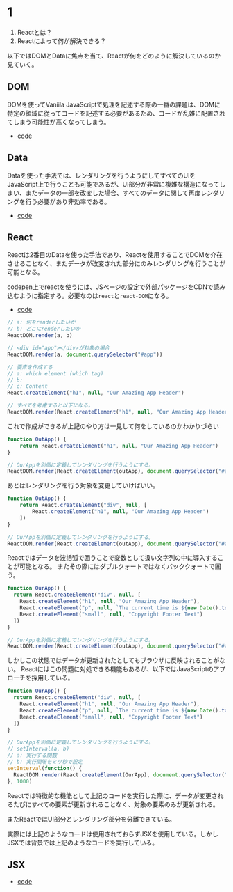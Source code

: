 # 1

1. Reactとは？
2. Reactによって何が解決できる？

以下ではDOMとDataに焦点を当て、Reactが何をどのように解決しているのか見ていく。

## DOM

DOMを使ってVaniila JavaScriptで処理を記述する際の一番の課題は、DOMに特定の領域に従ってコードを記述する必要があるため、コードが乱雑に配置されてしまう可能性が高くなってしまう。

- [code](https://codepen.io/learnwebcode/pen/qBEKBwx?editors=1010)

## Data

Dataを使った手法では、レンダリングを行うようにしてすべてのUIをJavaScript上で行うことも可能であるが、UI部分が非常に複雑な構造になってしまい、またデータの一部を改変した場合、すべてのデータに関して再度レンダリングを行う必要があり非効率である。

- [code](https://codepen.io/learnwebcode/pen/XWJYWwg?editors=1010)

## React

Reactは2番目のDataを使った手法であり、Reactを使用することでDOMを介在させることなく、またデータが改変された部分にのみレンダリングを行うことが可能となる。

codepen上でreactを使うには、JSページの設定で外部パッケージをCDNで読み込むように指定する。必要なのは`react`と`react-DOM`になる。

- [code](https://codepen.io/learnwebcode/pen/BaybWKL?editors=1010)

```javascript
// a: 何をrenderしたいか
// b: どこにrenderしたいか
ReactDOM.render(a, b)

// <div id="app"></div>が対象の場合
ReactDOM.render(a, document.querySelector("#app"))

// 要素を作成する
// a: which element (which tag)
// b: 
// c: Content
React.createElement("h1", null, "Our Amazing App Header")

// すべてを考慮すると以下になる。
ReactDOM.render(React.createElement("h1", null, "Our Amazing App Header"), document.querySelector("#app"))
```

これで作成ができるが上記のやり方は一見して何をしているのかわかりづらい

```javascript
function OutApp() {
    return React.createElement("h1", null, "Our Amazing App Header")
}

// OurAppを別個に定義してレンダリングを行うようにする。
ReactDOM.render(React.createElement(outApp), document.querySelector("#app"))
```

あとはレンダリングを行う対象を変更していけばいい。

```javascript
function OutApp() {
    return React.createElement("div", null, [
        React.createElement("h1", null, "Our Amazing App Header")
    ])
}

// OurAppを別個に定義してレンダリングを行うようにする。
ReactDOM.render(React.createElement(outApp), document.querySelector("#app"))
```

Reactではデータを波括弧で囲うことで変数として扱い文字列の中に導入することが可能となる。
またその際にはダブルクォートではなくバッククォートで囲う。

```javascript
function OurApp() {
  return React.createElement("div", null, [
    React.createElement("h1", null, "Our Amazing App Header"),
    React.createElement("p", null, `The current time is ${new Date().toLocaleString()}.`),
    React.createElement("small", null, "Copyright Footer Text")
  ])
}

// OurAppを別個に定義してレンダリングを行うようにする。
ReactDOM.render(React.createElement(outApp), document.querySelector("#app"))
```

しかしこの状態ではデータが更新されたとしてもブラウザに反映されることがない。
Reactにはこの問題に対処できる機能もあるが、以下ではJavaScriptのアプローチを採用している。

```javascript
function OurApp() {
  return React.createElement("div", null, [
    React.createElement("h1", null, "Our Amazing App Header"),
    React.createElement("p", null, `The current time is ${new Date().toLocaleString()}.`),
    React.createElement("small", null, "Copyright Footer Text")
  ])
}

// OurAppを別個に定義してレンダリングを行うようにする。
// setInterval(a, b)
// a: 実行する関数
// b: 実行間隔をミリ秒で設定
setInterval(function() {
  ReactDOM.render(React.createElement(OurApp), document.querySelector("#app"))
}, 1000)
```

Reactでは特徴的な機能として上記のコードを実行した際に、データが変更されるたびにすべての要素が更新されることなく、対象の要素のみが更新される。

またReactではUI部分とレンダリング部分を分離できている。

実際には上記のようなコードは使用されておらずJSXを使用している。しかしJSXでは背景では上記のようなコードを実行している。

## JSX

- [code](https://codepen.io/learnwebcode/pen/LYEaLEe?editors=1010)